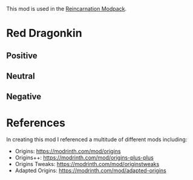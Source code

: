 This mod is used in the [Reincarnation Modpack](https://modrinth.com/modpack/aberrant-reincarnation).

# Red Dragonkin


**Positive**
- 

**Neutral**
- 

**Negative**
- 

# References

In creating this mod I referenced a multitude of different mods including:

- Origins: https://modrinth.com/mod/origins
- Origins++: https://modrinth.com/mod/origins-plus-plus
- Origins Tweaks: https://modrinth.com/mod/originstweaks
- Adapted Origins: https://modrinth.com/mod/adapted-origins
